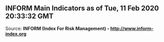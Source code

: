 ## INFORM Main Indicators as of Tue, 11 Feb 2020 20:33:32 GMT

Source: **INFORM (Index For Risk Management) - http://www.inform-index.org**
